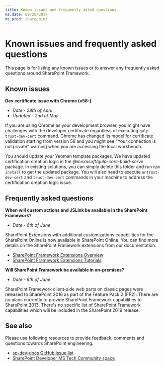 ```yaml
---
title: Known issues and frequently asked questions
ms.date: 09/25/2017
ms.prod: sharepoint
---
```



# Known issues and frequently asked questions

This page is for listing any known issues or to answer any frequently asked questions around SharePoint Framework. 

## Known issues

**Dev certificate issue with Chrome (v58-)**

- *Date - 28th of April*
- *Updated - 2nd of May*

If you are using Chrome as your development browser, you might have challenges with the developer certificate regardless of executing `gulp trust-dev-cert` command. Chrome has changed its model for certificate validation starting from version 58 and you might see "Your connection is not private" warning when you are accessing the local workbench.

You should update your Yeoman template packages. We have updated certification creation logic in the *@microsoft/gulp-core-build-serve* package. In existing solutions, you can simply delete this folder and run `npm install` to get the updated package. You will also need to execute `untrust-dev-cert` and `trust-dev-cert` commands in your machine to address the certification creation logic issue. 

## Frequently asked questions

**When will custom actions and JSLink be available in the SharePoint Framework?**

- *Date - 6th of June*

SharePoint Extensions with additional customizations capabilities for the SharePoint Online is now available in SharePoint Online. You can find more details on the SharePoint Framework extensions from our documentation.

- [SharePoint Framework Extensions Overview](./extensions/overview-extensions.md)
- [SharePoint Framework Extensions Tutorials](./extensions/get-started/build-a-hello-world-extension.md)

**Will SharePoint Framework be available in on-premises?**

- *Date - 6th of June*

SharePoint Framework client-side web parts on classic pages were released to SharePoint 2016 as part of the Feature Pack 2 (FP2). There are no plans currently to provide SharePoint Framework capabilities to SharePoint 2013. There's no specific list of SharePoint Framework capabilities which will be included in the SharePoint 2019 release.

## See also
Please use following resources to provide feedback, comments and questions towards SharePoint engineering. 

* [sp-dev-docs GitHub issue list](https://github.com/SharePoint/sp-dev-docs/issues)
* [SharePoint Developer MS Tech Community space](https://aka.ms/sppnp-community)
